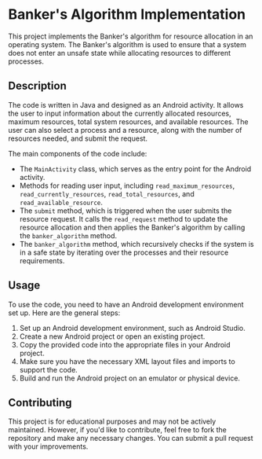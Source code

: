# Banker's Algorithm Implementation

This project implements the Banker's algorithm for resource allocation in an operating system. The Banker's algorithm is used to ensure that a system does not enter an unsafe state while allocating resources to different processes.

## Description

The code is written in Java and designed as an Android activity. It allows the user to input information about the currently allocated resources, maximum resources, total system resources, and available resources. The user can also select a process and a resource, along with the number of resources needed, and submit the request.

The main components of the code include:
- The `MainActivity` class, which serves as the entry point for the Android activity.
- Methods for reading user input, including `read_maximum_resources`, `read_currently_resources`, `read_total_resources`, and `read_available_resource`.
- The `submit` method, which is triggered when the user submits the resource request. It calls the `read_request` method to update the resource allocation and then applies the Banker's algorithm by calling the `banker_algorithm` method.
- The `banker_algorithm` method, which recursively checks if the system is in a safe state by iterating over the processes and their resource requirements.

## Usage

To use the code, you need to have an Android development environment set up. Here are the general steps:

1. Set up an Android development environment, such as Android Studio.
2. Create a new Android project or open an existing project.
3. Copy the provided code into the appropriate files in your Android project.
4. Make sure you have the necessary XML layout files and imports to support the code.
5. Build and run the Android project on an emulator or physical device.

## Contributing

This project is for educational purposes and may not be actively maintained. However, if you'd like to contribute, feel free to fork the repository and make any necessary changes. You can submit a pull request with your improvements.



